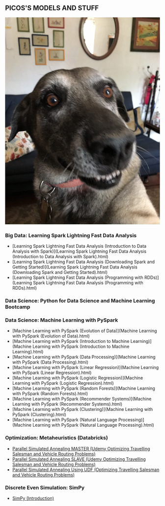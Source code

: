 ## PICOS'S MODELS AND STUFF

<p><img src="Picos.JPEG" alt="alt text"></p>

<!-- This is commented out... 

## Welcome to GitHub Pages

You can use the [editor on GitHub](https://github.com/Hernan77/Hernan77.github.io/edit/master/index.md) to maintain and preview the content for your website in Markdown files.

Whenever you commit to this repository, GitHub Pages will run [Jekyll](https://jekyllrb.com/) to rebuild the pages in your site, from the content in your Markdown files.

### Markdown

Markdown is a lightweight and easy-to-use syntax for styling your writing. It includes conventions for

```markdown
Syntax highlighted code block

# Header 1
## Header 2
### Header 3

- Bulleted
- List

1. Numbered
2. List

**Bold** and _Italic_ and `Code` text

[Link](url) and ![Image](src)
```
-->


### Big Data: Learning Spark Lightning Fast Data Analysis
- [Learning Spark Lightning Fast Data Analysis (Introduction to Data Analysis with Spark)](Learning Spark Lightning Fast Data Analysis (Introduction to Data Analysis with Spark).html)
- [Learning Spark Lightning Fast Data Analysis (Downloading Spark and Getting Started)](Learning Spark Lightning Fast Data Analysis (Downloading Spark and Getting Started).html)
- [Learning Spark Lightning Fast Data Analysis (Programming with RDDs)](Learning Spark Lightning Fast Data Analysis (Programming with RDDs).html)

### Data Science: Python for Data Science and Machine Learning Bootcamp

### Data Science: Machine Learning with PySpark
- [Machine Learning with PySpark (Evolution of Data)](Machine Learning with PySpark (Evolution of Data).html)
- [Machine Learning with PySpark (Introduction to Machine Learning)](Machine Learning with PySpark (Introduction to Machine Learning).html)
- [Machine Learning with PySpark (Data Processing)](Machine Learning with PySpark (Data Processing).html)
- [Machine Learning with PySpark (Linear Regression)](Machine Learning with PySpark (Linear Regression).html)
- [Machine Learning with PySpark (Logistic Regression)](Machine Learning with PySpark (Logistic Regression).html)
- [Machine Learning with PySpark (Random Forests)](Machine Learning with PySpark (Random Forests).html)
- [Machine Learning with PySpark (Recommender Systems)](Machine Learning with PySpark (Recommender Systems).html)
- [Machine Learning with PySpark (Clustering)](Machine Learning with PySpark (Clustering).html)
- [Machine Learning with PySpark (Natural Language Processing)](Machine Learning with PySpark (Natural Language Processing).html)

### Optimization: Metaheuristics (Databricks)
- [Parallel Simulated Annealing MASTER (Udemy Optimizing Travelling Salesman and Vehicle Routing Problems)](PARALLEL_SA_MASTER.html)
- [Parallel Simulated Annealing SLAVE (Udemy Optimizing Travelling Salesman and Vehicle Routing Problems)](PARALLEL_SA_SLAVE.html)
- [Parallel Simulated Annealing Using UDF (Optimizing Travelling Salesman and Vehicle Routing Problems)](PARALLEL_SIMULATED_ANNEALING_USING_UDF.html)

### Discrete Even Simulation: SimPy
- [SimPy (Introduction)](SimPy_Introduction.html)

<!-- This is  commented out... 
For more details see [GitHub Flavored Markdown](https://guides.github.com/features/mastering-markdown/).

### Jekyll Themes

Your Pages site will use the layout and styles from the Jekyll theme you have selected in your [repository settings](https://github.com/Hernan77/Hernan77.github.io/settings). The name of this theme is saved in the Jekyll `_config.yml` configuration file.

### Support or Contact

Having trouble with Pages? Check out our [documentation](https://help.github.com/categories/github-pages-basics/) or [contact support](https://github.com/contact) and we’ll help you sort it out.
-->

